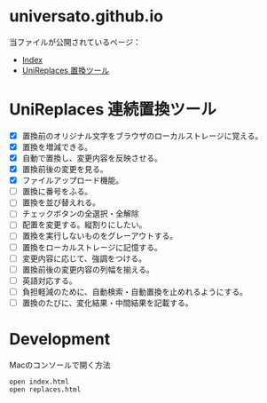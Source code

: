 # universato.github.io
当ファイルが公開されているページ：
- <a href="https://universato.github.io/"> Index </a>
- <a href="https://universato.github.io/replaces.html"> UniReplaces 置換ツール </a>

# UniReplaces 連続置換ツール

- [x] 置換前のオリジナル文字をブラウザのローカルストレージに覚える。
- [x] 置換を増減できる。
- [x] 自動で置換し、変更内容を反映させる。
- [x] 置換前後の変更を見る。
- [x] ファイルアップロード機能。
- [ ] 置換に番号をふる。
- [ ] 置換を並び替えれる。
- [ ] チェックボタンの全選択・全解除
- [ ] 配置を変更する。縦割りにしたい。
- [ ] 置換を実行しないものをグレーアウトする。
- [ ] 置換をローカルストレージに記憶する。
- [ ] 変更内容に応じて、強調をつける。
- [ ] 置換前後の変更内容の列幅を揃える。
- [ ] 英語対応する。
- [ ] 負担軽減のために、自動検索・自動置換を止めれるようにする。
- [ ] 置換のたびに、変化結果・中間結果を記載する。

# Development

Macのコンソールで開く方法
```
open index.html
open replaces.html
```
